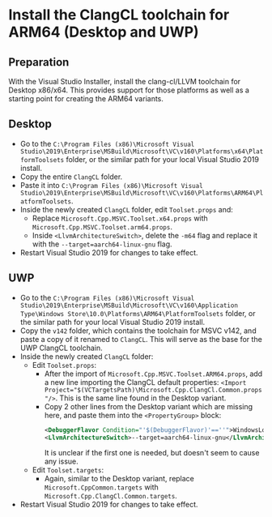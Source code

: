 # Install the ClangCL toolchain for ARM64 (Desktop and UWP)

## Preparation

With the Visual Studio Installer, install the clang-cl/LLVM toolchain for Desktop x86/x64. This provides support for those platforms as well as a starting point for creating the ARM64 variants.

## Desktop

- Go to the `C:\Program Files (x86)\Microsoft Visual Studio\2019\Enterprise\MSBuild\Microsoft\VC\v160\Platforms\x64\PlatformToolsets` folder, or the similar path for your local Visual Studio 2019 install.
- Copy the entire `ClangCL` folder.
- Paste it into `C:\Program Files (x86)\Microsoft Visual Studio\2019\Enterprise\MSBuild\Microsoft\VC\v160\Platforms\ARM64\PlatformToolsets`.
- Inside the newly created `ClangCL` folder, edit `Toolset.props` and:
  - Replace `Microsoft.Cpp.MSVC.Toolset.x64.props` with `Microsoft.Cpp.MSVC.Toolset.arm64.props`.
  - Inside `<LlvmArchitectureSwitch>`, delete the `-m64` flag and replace it with the `--target=aarch64-linux-gnu` flag.
- Restart Visual Studio 2019 for changes to take effect.

## UWP

- Go to the `C:\Program Files (x86)\Microsoft Visual Studio\2019\Enterprise\MSBuild\Microsoft\VC\v160\Application Type\Windows Store\10.0\Platforms\ARM64\PlatformToolsets` folder, or the similar path for your local Visual Studio 2019 install.
- Copy the `v142` folder, which contains the toolchain for MSVC v142, and paste a copy of it renamed to `ClangCL`. This will serve as the base for the UWP ClangCL toolchain.
- Inside the newly created `ClangCL` folder:
  - Edit `Toolset.props`:
    - After the import of `Microsoft.Cpp.MSVC.Toolset.ARM64.props`, add a new line importing the ClangCL default properties: `<Import Project="$(VCTargetsPath)\Microsoft.Cpp.ClangCl.Common.props"/>`. This is the same line found in the Desktop variant.
    - Copy 2 other lines from the Desktop variant which are missing here, and paste them into the `<PropertyGroup>` block:
      ```xml
      <DebuggerFlavor Condition="'$(DebuggerFlavor)'==''">WindowsLocalDebugger</DebuggerFlavor>
      <LlvmArchitectureSwitch>--target=aarch64-linux-gnu</LlvmArchitectureSwitch>
      ```
      It is unclear if the first one is needed, but doesn't seem to cause any issue.
  - Edit `Toolset.targets`:
    - Again, similar to the Desktop variant, replace `Microsoft.CppCommon.targets` with `Microsoft.Cpp.ClangCl.Common.targets`.
- Restart Visual Studio 2019 for changes to take effect.
